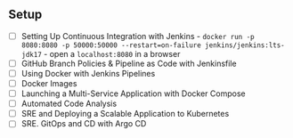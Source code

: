 
## Setup 

 - [ ] Setting Up Continuous Integration with Jenkins
        - `docker run -p 8080:8080 -p 50000:50000 --restart=on-failure jenkins/jenkins:lts-jdk17`
        - open a `localhost:8080` in a browser 
 - [ ] GitHub Branch Policies & Pipeline as Code with Jenkinsfile
 - [ ] Using Docker with Jenkins Pipelines
 - [ ] Docker Images
 - [ ] Launching a Multi-Service Application with Docker Compose
 - [ ] Automated Code Analysis
 - [ ] SRE and Deploying a Scalable Application to Kubernetes
 - [ ] SRE. GitOps and CD with Argo CD
